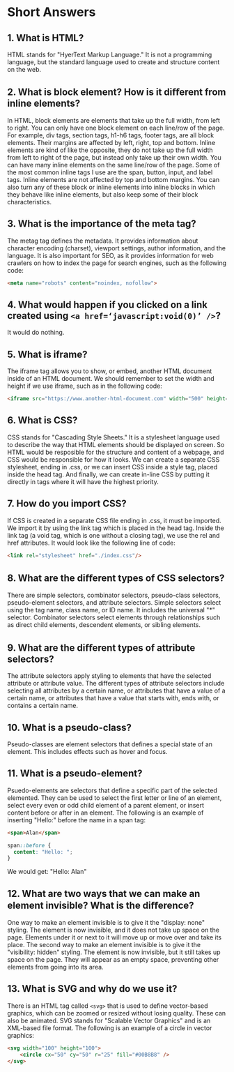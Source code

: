 # Short Answers

## 1. What is HTML?

HTML stands for "HyerText Markup Language." It is not a programming language, but the standard language used to create and structure content on the web.

## 2. What is block element? How is it diﬀerent from inline elements?

In HTML, block elements are elements that take up the full width, from left to right. You can only have one block element on each line/row of the page. For example, div tags, section tags, h1-h6 tags, footer tags, are all block elements. Their margins are affected by left, right, top and bottom. Inline elements are kind of like the opposite, they do not take up the full width from left to right of the page, but instead only take up their own width. You can have many inline elements on the same line/row of the page. Some of the most common inline tags I use are the span, button, input, and label tags. Inline elements are not affected by top and bottom margins. You can also turn any of these block or inline elements into inline blocks in which they behave like inline elements, but also keep some of their block characteristics.

## 3. What is the importance of the meta tag?

The metag tag defines the metadata. It provides information about character encoding (charset), viewport settings, author information, and the language. It is also important for SEO, as it provides information for web crawlers on how to index the page for search engines, such as the following code:

```html
<meta name="robots" content="noindex, nofollow">
```

## 4. What would happen if you clicked on a link created using `<a href=‘javascript:void(0)’ />`?

It would do nothing.

## 5. What is iframe?

The iframe tag allows you to show, or embed, another HTML document inside of an HTML document. We should remember to set the width and height if we use iframe, such as in the following code:

```html
<iframe src="https://www.another-html-document.com" width="500" height="500" title="Another HTML Document"></iframe>
```


## 6. What is CSS?

CSS stands for "Cascading Style Sheets." It is a stylesheet language used to
describe the way that HTML elements should be displayed on screen. So HTML would be resposible for the structure and content of a webpage, and CSS would be responsible for how it looks. We can create a separate CSS stylesheet, ending in .css, or we can insert CSS inside a style tag, placed inside the head tag. And finally, we can create in-line CSS by putting it directly in tags where it will have the highest priority.

## 7. How do you import CSS?

If CSS is created in a separate CSS file ending in .css, it must be imported. We import it by using the link tag which is placed in the head tag. Inside the link tag (a void tag, which is one without a closing tag), we use the rel and href attributes. It would look like the following line of code:

```html
<link rel="stylesheet" href="./index.css"/>
```

## 8. What are the diﬀerent types of CSS selectors?

There are simple selectors, combinator selectors, pseudo-class selectors, pseudo-element selectors, and attribute selectors. Simple selectors select using the tag name, class name, or ID name. It includes the universal "*" selector. Combinator selectors select elements through relationships such as direct child elements, descendent elements, or sibling elements.

## 9. What are the diﬀerent types of attribute selectors?

The attribute selectors apply styling to elements that have the selected attribute or attribute value. The different types of attribute selectors include selecting all attributes by a certain name, or attributes that have a value of a certain name, or attributes that have a value that starts with, ends with, or contains a certain name.

## 10. What is a pseudo-class?

Pseudo-classes are element selectors that defines a special state of an element. This includes effects such as hover and focus.


## 11. What is a pseudo-element?

Psuedo-elements are selectors that define a specific part of the selected elemented. They can be used to select the first letter or line of an element, select every even or odd child element of a parent element, or insert content before or after in an element. The following is an example of inserting "Hello:" before the name in a span tag:

```html
<span>Alan</span>
```

```css
span::before {
  content: "Hello: ";
}
```

We would get: "Hello: Alan"

## 12. What are two ways that we can make an element invisible? What is the diﬀerence?

One way to make an element invisible is to give it the "display: none" styling. The element is now invisible, and it does not take up space on the page. Elements under it or next to it will move up or move over and take its place. The second way to make an element invisible is to give it the "visibility: hidden" styling. The element is now invisible, but it still takes up space on the page. They will appear as an empty space, preventing other elements from going into its area.

## 13. What is SVG and why do we use it?

There is an HTML tag called `<svg>` that is used to define vector-based graphics, which can be zoomed or resized without losing quality. These can also be animated. SVG stands for "Scalable Vector Graphics" and is an XML-based file format. The following is an example of a circle in vector graphics:

```html
<svg width="100" height="100">
    <circle cx="50" cy="50" r="25" fill="#00B8B8" />
</svg>
```
